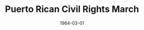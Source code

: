 ---
title: Puerto Rican Civil Rights March 
layout: "tc-single"
hasContentInGallery: true
date: 1964-03-01
---